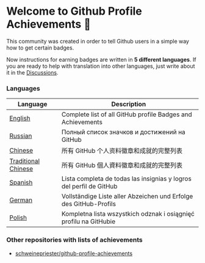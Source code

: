 # Welcome to Github Profile Achievements 👋

This community was created in order to tell Github users in a simple way how to get certain badges.

Now instructions for earning badges are written in **5 different languages**. If you are ready to help with translation into other languages, just write about it in the [Discussions](https://github.com/orgs/github-profile-achievements/discussions).

### Languages

| Language | Description |
| --- | --- |
| [English](https://github-profile-achievements.github.io/english) | Complete list of all GitHub profile Badges and Achievements |
| [Russian](https://github-profile-achievements.github.io/russian) | Полный список значков и достижений на GitHub |
| [Chinese](https://github-profile-achievements.github.io/chinese) | 所有 GitHub 个人资料徽章和成就的完整列表 |
| [Traditional Chinese](https://github-profile-achievements.github.io/traditional-chinese) | 所有 GitHub 個人資料徽章和成就的完整列表 |
| [Spanish](https://github-profile-achievements.github.io/spanish) | Lista completa de todas las insignias y logros del perfil de GitHub |
| [German](https://github-profile-achievements.github.io/german) | Vollständige Liste aller Abzeichen und Erfolge des GitHub-Profils |
| [Polish](https://github-profile-achievements.github.io/polish) | Kompletna lista wszystkich odznak i osiągnięć profilu na GitHubie |

### Other repositories with lists of achievements

- [schweinepriester/github-profile-achievements](https://github.com/Schweinepriester/github-profile-achievements)

